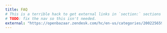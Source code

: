 ```yaml
---
title: FAQ
# This is a terrible hack to get external links in `section:` sections
# TODO: fix the nav so this isn't needed.
external: "https://openbazaar.zendesk.com/hc/en-us/categories/200225659-FAQ"
---
```

